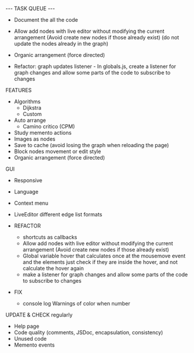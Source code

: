 
--- TASK QUEUE ---
- Document the all the code
- Allow add nodes with live editor without modifying the current arrangement (Avoid create new nodes if those already exist) (do not update the nodes already in the graph)
- Organic arrangement (force directed)

- Refactor: graph updates listener - 
In globals.js, create a listener for graph changes and allow some parts of the code to subscribe to changes



FEATURES
  - Algorithms 
    - Dijkstra
    - Custom
  - Auto arrange
    - Camino critico (CPM)
  - Study memento actions
  - Images as nodes
  - Save to cache (avoid losing the graph when reloading the page)
  - Block nodes movement or edit style
  - Organic arrangement (force directed)

GUI
  - Responsive
  - Language
  - Context menu
  - LiveEditor different edge list formats


- REFACTOR 
  - shortcuts as callbacks
  - Allow add nodes with live editor without modifying the current arrangement (Avoid create new nodes if those already exist)
  - Global variable hover that calculates once at the mousemove event and the elements just check if they are inside the hover, and not calculate the hover again
  - make a listener for graph changes and allow some parts of the code to subscribe to changes

- FIX
  - console log Warnings of color when number

UPDATE & CHECK regularly
  - Help page
  - Code quality (comments, JSDoc, encapsulation, consistency)
  - Unused code
  - Memento events